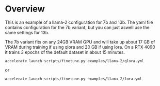# Overview

This is an example of a llama-2 configuration for 7b and 13b. The yaml file contains configuration for the 7b variant, but you can just aswell use the same settings for 13b.

The 7b variant fits on any 24GB VRAM GPU and will take up about 17 GB of VRAM during training if using qlora and 20 GB if using lora. On a RTX 4090 it trains 3 epochs of the default dataset in about 15 minutes.

```shell
accelerate launch scripts/finetune.py examples/llama-2/qlora.yml

```
or

```shell
accelerate launch scripts/finetune.py examples/llama-2/lora.yml

```
